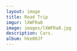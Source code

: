 ```yaml
---
layout: image
title: Road Trip
imgur: lXWFRa8
image: images/lXWFRa8.jpg
description: Cars.
album: hke80Jf
---
```


